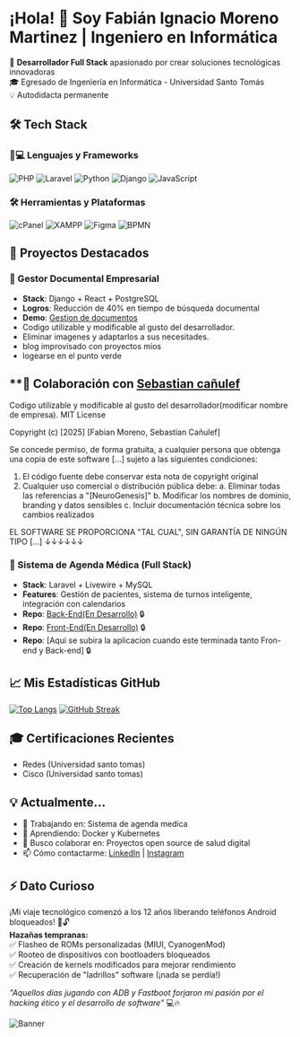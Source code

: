 # ¡Hola! 👋 Soy Fabián Ignacio Moreno Martinez | Ingeniero en Informática

🚀 **Desarrollador Full Stack** apasionado por crear soluciones tecnológicas innovadoras  
🎓 Egresado de Ingeniería en Informática - Universidad Santo Tomás  
💡 Autodidacta permanente  

## 🛠️ Tech Stack

### 👨💻 Lenguajes y Frameworks
![PHP](https://img.shields.io/badge/PHP-777BB4?style=for-the-badge&logo=php&logoColor=white)
![Laravel](https://img.shields.io/badge/Laravel-FF2D20?style=for-the-badge&logo=laravel&logoColor=white)
![Python](https://img.shields.io/badge/Python-3776AB?style=for-the-badge&logo=python&logoColor=white)
![Django](https://img.shields.io/badge/Django-092E20?style=for-the-badge&logo=django&logoColor=white)
![JavaScript](https://img.shields.io/badge/JavaScript-F7DF1E?style=for-the-badge&logo=javascript&logoColor=black)

### 🛠️ Herramientas y Plataformas
![cPanel](https://img.shields.io/badge/cPanel-FF6C2C?style=for-the-badge&logo=cPanel&logoColor=white)
![XAMPP](https://img.shields.io/badge/XAMPP-FB7A24?style=for-the-badge&logo=XAMPP&logoColor=white)
![Figma](https://img.shields.io/badge/Figma-F24E1E?style=for-the-badge&logo=figma&logoColor=white)
![BPMN](https://img.shields.io/badge/BPMN-009688?style=for-the-badge&logo=flow&logoColor=white)

## 🌟 Proyectos Destacados

### 📂 Gestor Documental Empresarial
- **Stack**: Django + React + PostgreSQL
- **Logros**: Reducción de 40% en tiempo de búsqueda documental
- **Demo**: [Gestion de documentos](https://github.com/Fabian012c/docManager_webBlog)
- Codigo utilizable y modificable al gusto del desarrollador.
- Eliminar imagenes y adaptarlos a sus necesitades.
- blog improvisado con proyectos mios
- logearse en el punto verde


## **🤝 Colaboración con [Sebastian cañulef](https://github.com/SebaCanulef)
  
Codigo utilizable y modificable al gusto del desarrollador(modificar nombre de empresa).
MIT License

Copyright (c) [2025] [Fabian Moreno, Sebastian Cañulef]

Se concede permiso, de forma gratuita, a cualquier persona que obtenga una copia
de este software [...] sujeto a las siguientes condiciones:

1. El código fuente debe conservar esta nota de copyright original
2. Cualquier uso comercial o distribución pública debe:
   a. Eliminar todas las referencias a "[NeuroGenesis]"
   b. Modificar los nombres de dominio, branding y datos sensibles
   c. Incluir documentación técnica sobre los cambios realizados

EL SOFTWARE SE PROPORCIONA "TAL CUAL", SIN GARANTÍA DE NINGÚN TIPO [...]
            ↓↓↓↓↓↓
### 🏥 Sistema de Agenda Médica (Full Stack)
- **Stack**: Laravel + Livewire + MySQL
- **Features**: Gestión de pacientes, sistema de turnos inteligente, integración con calendarios
- **Repo**: [Back-End(En Desarrollo)](https://github.com/Fabian012c/AgendaMedicaWebBack-End) 🔒
- **Repo**: [Front-End(En Desarrollo)](https://github.com/Fabian012c/Agenda_appWeb) 🔒
- **Repo**: [Aqui se subira la aplicacion cuando este terminada tanto Fron-end y Back-end] 🔒


## 📈 Mis Estadísticas GitHub

[![Top Langs](https://github-readme-stats.vercel.app/api/top-langs/?username=Fabian012c&layout=compact&theme=radical)](https://github.com/Fabian012c)
[![GitHub Streak](https://streak-stats.demolab.com/?user=Fabian012c&theme=radical)](https://git.io/streak-stats)

## 🎓 Certificaciones Recientes
- Redes (Universidad santo tomas)
- Cisco (Universidad santo tomas)


## 💡 Actualmente...
- 🔭 Trabajando en: Sistema de agenda medica
- 🌱 Aprendiendo: Docker y Kubernetes
- 👥 Busco colaborar en: Proyectos open source de salud digital
- 📫 Cómo contactarme: [LinkedIn](https://www.linkedin.com/in/fabian-ignacio-moreno-martinez-33892022a/) | [Instagram](https://www.instagram.com/psiiconauta/)

## ⚡ Dato Curioso
¡Mi viaje tecnológico comenzó a los 12 años liberando teléfonos Android bloqueados! 📱🔓  
**Hazañas tempranas:**  
✅ Flasheo de ROMs personalizadas (MIUI, CyanogenMod)  
✅ Rooteo de dispositivos con bootloaders bloqueados  
✅ Creación de kernels modificados para mejorar rendimiento  
✅ Recuperación de "ladrillos" software (¡nada se perdía!)  

_"Aquellos días jugando con ADB y Fastboot forjaron mi pasión por el hacking ético y el desarrollo de software"_ 💻🔥

![Banner](https://raw.githubusercontent.com/Fabian012c/Fabian012c/main/assets/banner.gif)
